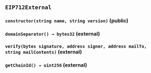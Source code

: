 ## `EIP712External`






### `constructor(string name, string version)` (public)





### `domainSeparator() → bytes32` (external)





### `verify(bytes signature, address signer, address mailTo, string mailContents)` (external)





### `getChainId() → uint256` (external)








